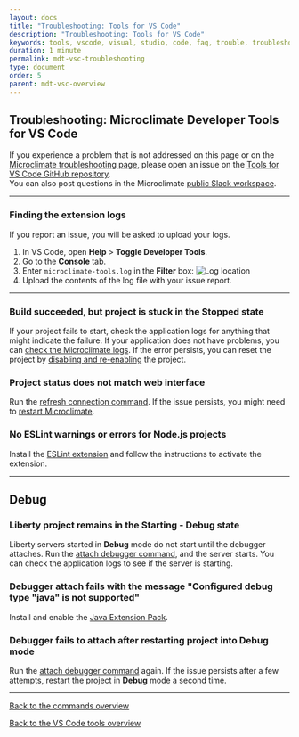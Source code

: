 ```yaml
---
layout: docs
title: "Troubleshooting: Tools for VS Code"
description: "Troubleshooting: Tools for VS Code"
keywords: tools, vscode, visual, studio, code, faq, trouble, troubleshoot, problem, bug
duration: 1 minute
permalink: mdt-vsc-troubleshooting
type: document
order: 5
parent: mdt-vsc-overview
---
```


## Troubleshooting: Microclimate Developer Tools for VS Code

If you experience a problem that is not addressed on this page or on the [Microclimate troubleshooting page](troubleshooting#working-with-microclimate-from-your-editor), please open an issue on the [Tools for VS Code GitHub repository](https://github.com/microclimate-dev2ops/microclimate-vscode-tools/issues).
<br>
You can also post questions in the Microclimate [public Slack workspace](https://slack-invite-ibm-cloud-tech.mybluemix.net/).

***

### **Finding the extension logs**

If you report an issue, you will be asked to upload your logs.

1. In VS Code, open **Help** > **Toggle Developer Tools**.
2. Go to the **Console** tab.
3. Enter `microclimate-tools.log` in the **Filter** box:
![Log location](dist/images/mdt-vsc/logs-location.png)
4. Upload the contents of the log file with your issue report.

***

### **Build succeeded, but project is stuck in the Stopped state**
If your project fails to start, check the application logs for anything that might indicate the failure.
If your application does not have problems, you can [check the Microclimate logs](troubleshooting#check-the-logs).
If the error persists, you can reset the project by [disabling and re-enabling](mdt-vsc-commands-project#enable-or-disable-project) the project.

### **Project status does not match web interface**
Run the [refresh connection command](mdt-vsc-commands-connection#refresh-connection). If the issue persists, you might need to [restart Microclimate](clicommands).

### **No ESLint warnings or errors for Node.js projects**
Install the [ESLint extension](https://marketplace.visualstudio.com/items?itemName=dbaeumer.vscode-eslint) and follow the instructions to activate the extension.

***

## **Debug**
### **Liberty project remains in the Starting - Debug state**
Liberty servers started in **Debug** mode do not start until the debugger attaches. Run the [attach debugger command](mdt-vsc-commands-restart-and-debug#attach-debugger), and the server starts. You can check the application logs to see if the server is starting.
### **Debugger attach fails with the message "Configured debug type "java" is not supported"**
Install and enable the [Java Extension Pack](https://marketplace.visualstudio.com/items?itemName=vscjava.vscode-java-pack).
### **Debugger fails to attach after restarting project into Debug mode**
Run the [attach debugger command](mdt-vsc-commands-restart-and-debug#attach-debugger) again. If the issue persists after a few attempts, restart the project in **Debug** mode a second time.

***

[Back to the commands overview](mdt-vsc-commands-overview)

[Back to the VS Code tools overview](mdt-vsc-overview)
